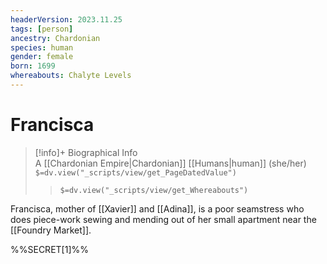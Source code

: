 ```yaml
---
headerVersion: 2023.11.25
tags: [person]
ancestry: Chardonian
species: human
gender: female
born: 1699
whereabouts: Chalyte Levels
---
```

# Francisca
>[!info]+ Biographical Info  
> A [[Chardonian Empire|Chardonian]] [[Humans|human]] (she/her)  
> `$=dv.view("_scripts/view/get_PageDatedValue")`  
>> `$=dv.view("_scripts/view/get_Whereabouts")`

Francisca, mother of [[Xavier]] and [[Adina]], is a poor seamstress who does piece-work sewing and mending out of her small apartment near the [[Foundry Market]]. 

%%SECRET[1]%%
